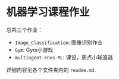 # 机器学习课程作业

总共三个作业：

- `Image_Classification`: 图像识别作业
- `Gym`: Gym小游戏
- `multiagent-envs-ML`: 课设，质点小球追逃

详细内容见各个文件夹内的 `readme.md`.